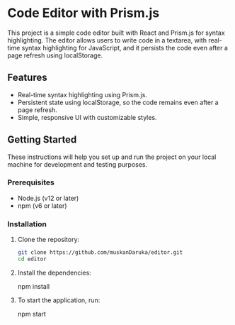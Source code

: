 # Code Editor with Prism.js

This project is a simple code editor built with React and Prism.js for syntax highlighting. The editor allows users to write code in a textarea, with real-time syntax highlighting for JavaScript, and it persists the code even after a page refresh using localStorage.

## Features

- Real-time syntax highlighting using Prism.js.
- Persistent state using localStorage, so the code remains even after a page refresh.
- Simple, responsive UI with customizable styles.

## Getting Started

These instructions will help you set up and run the project on your local machine for development and testing purposes.

### Prerequisites

- Node.js (v12 or later)
- npm (v6 or later)

### Installation

1. Clone the repository:

   ```bash
   git clone https://github.com/muskanDaruka/editor.git
   cd editor

2. Install the dependencies:

   npm install

3. To start the application, run:

   npm start